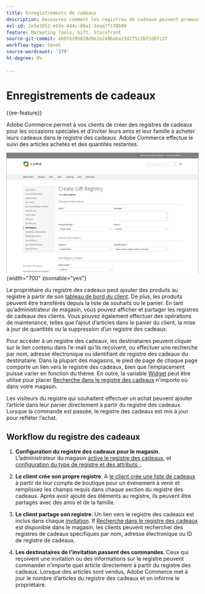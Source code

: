 ```yaml
---
title: Enregistrements de cadeaux
description: Découvrez comment les registres de cadeaux peuvent promouvoir les ventes lorsque les clients peuvent inviter leurs amis et leur famille à acheter leurs produits sélectionnés comme cadeaux.
exl-id: 2e5e3d52-e93e-444c-88a1-1eaa7f178b99
feature: Marketing Tools, Gift, Storefront
source-git-commit: eb0fe395020dbe2e2496aba13d2f5c2bf2d0fc27
workflow-type: tm+mt
source-wordcount: '379'
ht-degree: 0%

---
```


# Enregistrements de cadeaux

{{ee-feature}}

Adobe Commerce permet à vos clients de créer des registres de cadeaux pour les occasions spéciales et d’inviter leurs amis et leur famille à acheter leurs cadeaux dans le registre des cadeaux. Adobe Commerce effectue le suivi des articles achetés et des quantités restantes.

![Exemple de vitrine - registre des cadeaux pour bébés](./assets/storefront-gift-registry-create-baby-info.png){width="700" zoomable="yes"}

Le propriétaire du registre des cadeaux peut ajouter des produits au registre à partir de son [tableau de bord du client](gift-registry-storefront.md#gift-registry-information). De plus, les produits peuvent être transférés depuis la liste de souhaits ou le panier. En tant qu’administrateur de magasin, vous pouvez afficher et partager les registres de cadeaux des clients. Vous pouvez également effectuer des opérations de maintenance, telles que l’ajout d’articles dans le panier du client, la mise à jour de quantités ou la suppression d’un registre des cadeaux.

Pour accéder à un registre des cadeaux, les destinataires peuvent cliquer sur le lien contenu dans l’e-mail qu’ils reçoivent, ou effectuer une recherche par nom, adresse électronique ou identifiant de registre des cadeaux du destinataire. Dans la plupart des magasins, le pied de page de chaque page comporte un lien vers le registre des cadeaux, bien que l’emplacement puisse varier en fonction du thème. En outre, la variable [Widget](../content-design/widgets.md) peut être utilisé pour placer [Recherche dans le registre des cadeaux](gift-registry-search.md) n&#39;importe où dans votre magasin.

Les visiteurs du registre qui souhaitent effectuer un achat peuvent ajouter l’article dans leur panier directement à partir du registre des cadeaux. Lorsque la commande est passée, le registre des cadeaux est mis à jour pour refléter l’achat.

## Workflow du registre des cadeaux

1. **Configuration du registre des cadeaux pour le magasin**. L’administrateur du magasin [active le registre des cadeaux](gift-registry-configure.md), et [configuration du type de registre et des attributs ;](gift-registry-create.md).

1. **Le client crée son propre registre**. A [le client crée une liste de cadeaux](gift-registry-storefront.md#create-a-new-gift-registry) à partir de leur compte de boutique pour un événement à venir et remplissez les champs requis dans chaque section du registre des cadeaux. Après avoir ajouté des éléments au registre, ils peuvent être partagés avec des amis et de la famille.

1. **Le client partage son registre**. Un lien vers le registre des cadeaux est inclus dans chaque [invitation](gift-registry-storefront.md#share-a-gift-registry). If [Recherche dans le registre des cadeaux](gift-registry-search.md) est disponible dans le magasin, les clients peuvent rechercher des registres de cadeaux spécifiques par nom, adresse électronique ou ID de registre de cadeaux.

1. **Les destinataires de l&#39;invitation passent des commandes**. Ceux qui reçoivent une invitation ou des informations sur le registre peuvent commander n’importe quel article directement à partir du registre des cadeaux. Lorsque des articles sont vendus, Adobe Commerce met à jour le nombre d’articles du registre des cadeaux et en informe le propriétaire.
